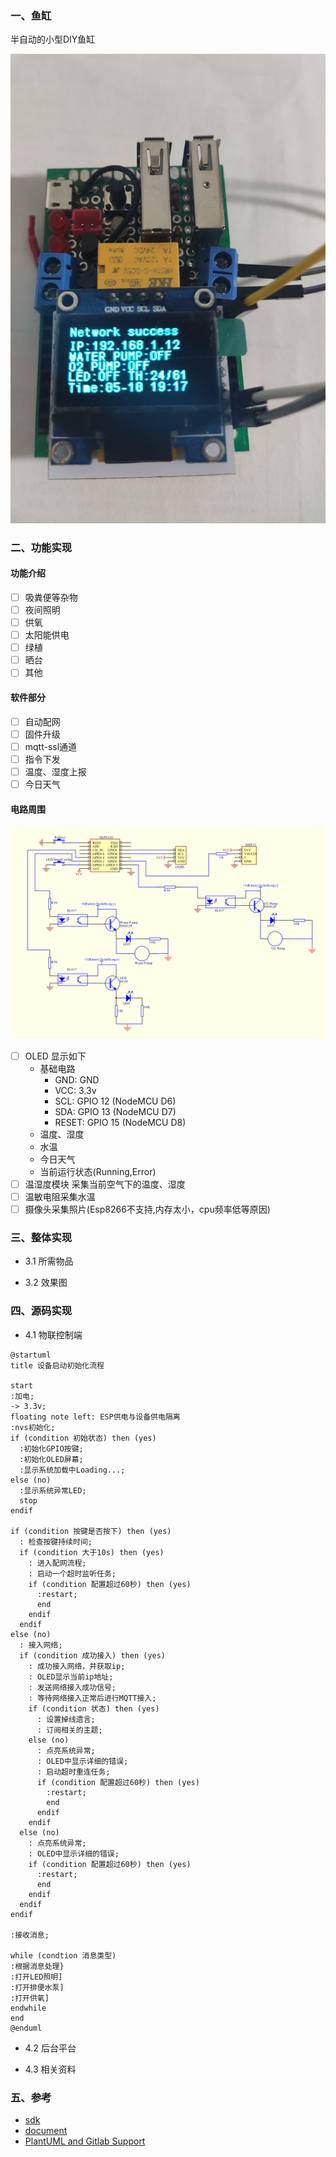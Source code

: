 ### 一、鱼缸

半自动的小型DIY鱼缸

![](doc/example/6.jpeg)

### 二、功能实现

#### 功能介绍

* [ ] 吸粪便等杂物
* [ ] 夜间照明
* [ ] 供氧
* [ ] 太阳能供电
* [ ] 绿植
* [ ] 晒台
* [ ] 其他

#### 软件部分

* [ ] 自动配网
* [ ] 固件升级
* [ ] mqtt-ssl通道
* [ ] 指令下发
* [ ] 温度、湿度上报
* [ ] 今日天气

#### 电路周围

![](doc/CircuitDiagram.png)

* [ ] OLED 显示如下
  + 基础电路
    - GND: GND
    - VCC: 3.3v
    - SCL: GPIO 12 (NodeMCU D6)
    - SDA: GPIO 13 (NodeMCU D7)
    - RESET: GPIO 15 (NodeMCU D8)
  + 温度、湿度
  + 水温
  + 今日天气
  + 当前运行状态(Running,Error)
* [ ] 温湿度模块
  采集当前空气下的温度、湿度
* [ ] 温敏电阻采集水温  
* [ ] 摄像头采集照片(Esp8266不支持,内存太小，cpu频率低等原因)

### 三、整体实现

* 3.1 所需物品

* 3.2 效果图
 

### 四、源码实现

* 4.1 物联控制端

```plantuml
@startuml
title 设备启动初始化流程

start
:加电;
-> 3.3v;
floating note left: ESP供电与设备供电隔离
:nvs初始化;
if (condition 初始状态) then (yes)
  :初始化GPIO按键;
  :初始化OLED屏幕;
  :显示系统加载中Loading...;
else (no)
  :显示系统异常LED;
  stop
endif

if (condition 按键是否按下) then (yes)
  : 检查按键持续时间;
  if (condition 大于10s) then (yes)
    : 进入配网流程;
    : 启动一个超时监听任务;
    if (condition 配置超过60秒) then (yes)
      :restart;
      end
    endif
  endif
else (no)
  : 接入网络;
  if (condition 成功接入) then (yes)
    : 成功接入网络，并获取ip;
    : OLED显示当前ip地址;
    : 发送网络接入成功信号;
    : 等待网络接入正常后进行MQTT接入;
    if (condition 状态) then (yes)
      : 设置掉线遗言;
      : 订阅相关的主题;
    else (no)
      : 点亮系统异常;
      : OLED中显示详细的错误;
      : 启动超时重连任务;
      if (condition 配置超过60秒) then (yes)
        :restart;
        end
      endif
    endif
  else (no)
    : 点亮系统异常;
    : OLED中显示详细的错误;
    if (condition 配置超过60秒) then (yes)
      :restart;
      end
    endif
  endif
endif

:接收消息;

while (condtion 消息类型)
:根据消息处理}
:打开LED照明]
:打开排便水泵]
:打开供氧]
endwhile
end
@enduml
 ```

<!-- ```flow
power=>start: 加电
shutdown=>end: 关机
restart=>operation: 重启
nvs-init=>operation: nvs初始化
nvs-status=>condition: nvs初始化是否成功

open-led=>operation: 打开照明
danger-sys-led=>operation: 红灯点亮配网异常
danger-sc-led=>operation: 红灯点亮配网异常
danger-wifi-led=>operation: 红灯点亮配网异常
danger-mqtt-led=>operation: 红灯点亮配网异常

oled-init=>operation: 显示屏初始化
oled-draw=>operation: OLED显示

gpio-init=>operation: 按键gpio初始 (控制端GPIO在接入MQTT后在初始化)
btn-press=>condition: 配网按键是否被按下
btn-press_duration=>condition: 是否长按10秒
startconfig=>operation: 配网(StringConfig)
sc-status=>condition: 配网状态
sc-timeout=>condition: 配网超时

wifi-init=>subroutine: 网络初始
wifi-status=>condition: 网络接入状态
wifi-timeout=>condition: 联网超时

mqtt-init=>subroutine: 接入MQTT
mqtt-status=>condition: 接入状态
mqtt-sub=>subroutine: 订阅、设置掉线遗言

high-level=>inputoutput: 输出高电平
low-level=>inputoutput: 输出低电平
message-water=>condition: 接收到水泵消息
message-o2=>condition: 接收到供氧消息
message-timer=>condition: 当前时间
water-pump=>operation: 打开水泵
o2-pump=>operation: 打开供养
other-ext=>operation: 扩展业务

power->nvs-init->nvs-status
nvs-status(no)->danger-sys-led->shutdown
nvs-status(yes)->gpio-init->btn-press
btn-press(no, left)->wifi-init
btn-press(yes)->btn-press_duration
btn-press_duration(no)->open-led
btn-press_duration(yes)->startconfig->sc-status
sc-status(yes)->restart->power
sc-status(no)->danger-sc-led->sc-timeout
sc-timeout(no)->startconfig
sc-timeout(yes, left)->restart

wifi-init->wifi-status
wifi-status(no)->wifi-timeout->danger-wifi-led
wifi-status(yes)->mqtt-init


mqtt-init->mqtt-status
mqtt-status(no)->danger-mqtt-led
mqtt-status(yes)->mqtt-sub
mqtt-sub->message-water
message-water(yes)->water-pump
message-water(no)->message-o2
message-o2(yes)->o2-pump
message-o2(no)->message-timer
message-timer(yes)->oled-draw
message-timer(no)->other-ext

``` -->



* 4.2 后台平台

* 4.3 相关资料

### 五、参考

* [sdk](https://github.com/espressif/ESP8266_RTOS_SDK)
* [document](https://docs.espressif.com/projects/esp8266-rtos-sdk/en/latest/?badge=latest)
* [PlantUML and Gitlab Support](https://blog.csdn.net/aixiaoyang168/article/details/76888254)